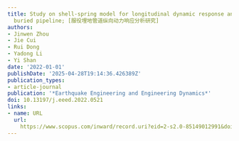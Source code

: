 ```yaml
---
title: Study on shell-spring model for longitudinal dynamic response analysis of operating
  buried pipeline; [服役埋地管道纵向动力响应分析研究]
authors:
- Jinwen Zhou
- Jie Cui
- Rui Dong
- Yadong Li
- Yi Shan
date: '2022-01-01'
publishDate: '2025-04-28T19:14:36.426389Z'
publication_types:
- article-journal
publication: '*Earthquake Engineering and Engineering Dynamics*'
doi: 10.13197/j.eeed.2022.0521
links:
- name: URL
  url: 
    https://www.scopus.com/inward/record.uri?eid=2-s2.0-85149012991&doi=10.13197%2fj.eeed.2022.0521&partnerID=40&md5=5a27bf8310447569661abd7f41d914a2
---
```

